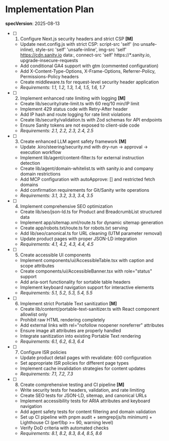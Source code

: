# Implementation Plan

**specVersion**: 2025-08-13

- [ ] 1. Configure Next.js security headers and strict CSP **[M]**
  - Update next.config.js with strict CSP: script-src 'self' (no unsafe-inline), style-src 'self' 'unsafe-inline', img-src 'self' https://cdn.sanity.io data:, connect-src 'self' https://*.sanity.io, upgrade-insecure-requests
  - Add conditional GA4 support with gtm (commented configuration)
  - Add X-Content-Type-Options, X-Frame-Options, Referrer-Policy, Permissions-Policy headers
  - Create middleware.ts for request-level security header application
  - _Requirements: 1.1, 1.2, 1.3, 1.4, 1.5, 1.6, 1.7_

- [ ] 2. Implement enhanced rate limiting with logging **[M]**
  - Create lib/security/rate-limit.ts with 60 req/10 min/IP limit
  - Implement 429 status code with Retry-After header
  - Add IP hash and route logging for rate limit violations
  - Create lib/security/validation.ts with Zod schemas for API endpoints
  - Ensure Sanity tokens are not exposed to client-side code
  - _Requirements: 2.1, 2.2, 2.3, 2.4, 2.5_

- [ ] 3. Create enhanced LLM agent safety framework **[M]**
  - Update .kiro/steering/security.md with dry-run → approval → execution workflow
  - Implement lib/agent/content-filter.ts for external instruction detection
  - Create lib/agent/domain-whitelist.ts with sanity.io and company domain restrictions
  - Add MCP configuration with autoApprove: [] and restricted fetch domains
  - Add confirmation requirements for Git/Sanity write operations
  - _Requirements: 3.1, 3.2, 3.3, 3.4, 3.5_

- [ ] 4. Implement comprehensive SEO optimization
  - Create lib/seo/json-ld.ts for Product and BreadcrumbList structured data
  - Implement app/sitemap.xml/route.ts for dynamic sitemap generation
  - Create app/robots.txt/route.ts for robots.txt serving
  - Add lib/seo/canonical.ts for URL cleaning (UTM parameter removal)
  - Update product pages with proper JSON-LD integration
  - _Requirements: 4.1, 4.2, 4.3, 4.4, 4.5_

- [ ] 5. Create accessible UI components
  - Implement components/ui/AccessibleTable.tsx with caption and scope attributes
  - Create components/ui/AccessibleBanner.tsx with role="status" support
  - Add aria-sort functionality for sortable table headers
  - Implement keyboard navigation support for interactive elements
  - _Requirements: 5.1, 5.2, 5.3, 5.4, 5.5_

- [ ] 6. Implement strict Portable Text sanitization **[M]**
  - Create lib/content/portable-text-sanitizer.ts with React component allowlist only
  - Prohibit raw HTML rendering completely
  - Add external links with rel="nofollow noopener noreferrer" attributes
  - Ensure image alt attributes are properly handled
  - Integrate sanitization into existing Portable Text rendering
  - _Requirements: 6.1, 6.2, 6.3, 6.4_

- [ ] 7. Configure ISR policies
  - Update product detail pages with revalidate: 600 configuration
  - Set appropriate ISR policies for different page types
  - Implement cache invalidation strategies for content updates
  - _Requirements: 7.1, 7.2, 7.3_

- [ ] 8. Create comprehensive testing and CI pipeline **[M]**
  - Write security tests for headers, validation, and rate limiting
  - Create SEO tests for JSON-LD, sitemap, and canonical URLs
  - Implement accessibility tests for ARIA attributes and keyboard navigation
  - Add agent safety tests for content filtering and domain validation
  - Set up CI pipeline with pnpm audit + semgrep(js/ts minimum) + Lighthouse CI (perf/bp >= 90, warning level)
  - Verify DoD criteria with automated checks
  - _Requirements: 8.1, 8.2, 8.3, 8.4, 8.5, 8.6_